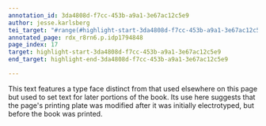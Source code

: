```yaml
---
annotation_id: 3da4808d-f7cc-453b-a9a1-3e67ac12c5e9
author: jesse.karlsberg
tei_target: "#range(#highlight-start-3da4808d-f7cc-453b-a9a1-3e67ac12c5e9, #highlight-end-3da4808d-f7cc-453b-a9a1-3e67ac12c5e9)"
annotated_page: rdx_r8rn6.p.idp1794848
page_index: 17
target: highlight-start-3da4808d-f7cc-453b-a9a1-3e67ac12c5e9
end_target: highlight-end-3da4808d-f7cc-453b-a9a1-3e67ac12c5e9

---
```

This text features a type face distinct from that used elsewhere on this page but used to set text for later portions of the book. Its use here suggests that the page's printing plate was modified after it was initially electrotyped, but before the book was printed.